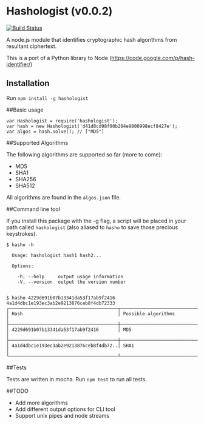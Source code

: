 Hashologist (v0.0.2)
===========

[![Build Status](https://travis-ci.org/mtharrison/hashologist.svg?branch=master)](https://travis-ci.org/mtharrison/hashologist)

A node.js module that identifies cryptographic hash algorithms from resultant ciphertext.

This is a port of a Python library to Node (https://code.google.com/p/hash-identifier/)

## Installation

Run `npm install -g hashologist`

##Basic usage

	var Hashologist = require('hashologist');
	var hash = new Hashologist('d41d8cd98f00b204e9800998ecf8427e');
	var algos = hash.solve(); // ["MD5"]
	
##Supported Algorithms

The following algorithms are supported so far (more to come):

- MD5
- SHA1
- SHA256
- SHA512

All algorithms are found in the `algos.json` file.

##Command line tool

If you install this package with the -g flag, a script will be placed in your path called `hashologist` (also aliased to `hasho` to save those precious keystrokes).

	$ hasho -h
	
	  Usage: hashologist hash1 hash2...
	
	  Options:
	
	    -h, --help     output usage information
	    -V, --version  output the version number
		
	
	$ hasho 4229d691b07b13341da53f17ab9f2416 4a1d4dbc1e193ec3ab2e9213876ceb8f4db72333
	┌────────────────────────────────────────┬──────────────────────────────┐
	│ Hash                                   │ Possible algorithms          │
	├────────────────────────────────────────┼──────────────────────────────┤
	│ 4229d691b07b13341da53f17ab9f2416       │ MD5                          │
	├────────────────────────────────────────┼──────────────────────────────┤
	│ 4a1d4dbc1e193ec3ab2e9213876ceb8f4db72..│ SHA1                         │
	└────────────────────────────────────────┴──────────────────────────────┘
	
##Tests

Tests are written in mocha. Run `npm test` to run all tests.
	
##TODO 

- Add more algorithms
- Add different output options for CLI tool
- Support unix pipes and node streams
